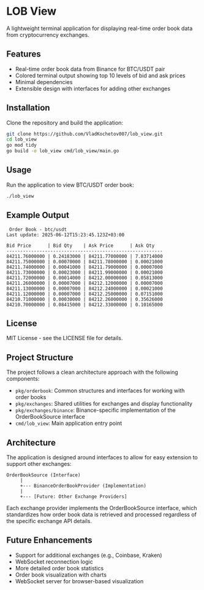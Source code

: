 # LOB View

A lightweight terminal application for displaying real-time order book data from cryptocurrency exchanges.

## Features

- Real-time order book data from Binance for BTC/USDT pair
- Colored terminal output showing top 10 levels of bid and ask prices
- Minimal dependencies
- Extensible design with interfaces for adding other exchanges

## Installation

Clone the repository and build the application:

```bash
git clone https://github.com/VladKochetov007/lob_view.git
cd lob_view
go mod tidy
go build -o lob_view cmd/lob_view/main.go
```

## Usage

Run the application to view BTC/USDT order book:

```bash
./lob_view
```

## Example Output

```
 Order Book - btc/usdt 
Last update: 2025-06-12T15:23:45.123Z+03:00

Bid Price      | Bid Qty    | Ask Price      | Ask Qty   
---------------------------------------------------------
84211.76000000 | 0.24183000 | 84211.77000000 | 7.83714000
84211.75000000 | 0.00070000 | 84211.78000000 | 0.00021000
84211.74000000 | 0.00041000 | 84211.79000000 | 0.00007000
84211.73000000 | 0.00023000 | 84211.99000000 | 0.00021000
84211.72000000 | 0.00014000 | 84212.00000000 | 0.05813000
84211.26000000 | 0.00007000 | 84212.12000000 | 0.00007000
84211.13000000 | 0.00007000 | 84212.24000000 | 0.00021000
84211.12000000 | 0.00007000 | 84212.25000000 | 0.07151000
84210.71000000 | 0.00030000 | 84212.26000000 | 0.35626000
84210.70000000 | 0.08415000 | 84212.33000000 | 0.10165000
```

## License

MIT License - see the LICENSE file for details.

## Project Structure

The project follows a clean architecture approach with the following components:

- `pkg/orderbook`: Common structures and interfaces for working with order books
- `pkg/exchanges`: Shared utilities for exchanges and display functionality
- `pkg/exchanges/binance`: Binance-specific implementation of the OrderBookSource interface
- `cmd/lob_view`: Main application entry point

## Architecture

The application is designed around interfaces to allow for easy extension to support other exchanges:

```
OrderBookSource (Interface)
     |
     +--- BinanceOrderBookProvider (Implementation)
     |
     +--- [Future: Other Exchange Providers]
```

Each exchange provider implements the OrderBookSource interface, which standardizes how order book data is retrieved and processed regardless of the specific exchange API details.

## Future Enhancements

- Support for additional exchanges (e.g., Coinbase, Kraken)
- WebSocket reconnection logic
- More detailed order book statistics
- Order book visualization with charts
- WebSocket server for browser-based visualization

